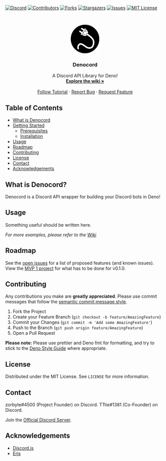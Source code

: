 <!-- CHECK OUT THE ORIGINAL TEMPLATE HERE: https://github.com/othneildrew/Best-README-Template -->

<!-- PROJECT SHIELDS -->
<!--
*** I'm using markdown "reference style" links for readability.
*** Reference links are enclosed in brackets [ ] instead of parentheses ( ).
*** See the bottom of this document for the declaration of the reference variables
*** for contributors-url, forks-url, etc. This is an optional, concise syntax you may use.
*** https://www.markdownguide.org/basic-syntax/#reference-style-links
-->
[![Discord][discord-shield]][discord-url]
[![Contributors][contributors-shield]][contributors-url]
[![Forks][forks-shield]][forks-url]
[![Stargazers][stars-shield]][stars-url]
[![Issues][issues-shield]][issues-url]
[![MIT License][license-shield]][license-url]



<!-- PROJECT LOGO -->
<br />
<p align="center">
  <a href="https://github.com/zorbyte/Denocord">
    <img src="assets/Denocord_Circle.png" alt="Logo" width="90" height="90">
  </a>

  <h3 align="center">Denocord</h3>

  <p align="center">
    A Discord API Library for Deno!
    <br />
    <a href="https://github.com/zorbyte/Denocord/wiki"><strong>Explore the wiki »</strong></a>
    <br />
    <br />
    <a href="https://github.com/zorbyte/Denocord/wiki">Follow Tutorial</a>
    ·
    <a href="https://github.com/zorbyte/Denocord/issues">Report Bug</a>
    ·
    <a href="https://github.com/zorbyte/Denocord/issues">Request Feature</a>
  </p>
</p>



<!-- TABLE OF CONTENTS -->
## Table of Contents

* [What is Denocord](#what-is-Denocord)
* [Getting Started](#getting-started)
  * [Prerequisites](#prerequisites)
  * [Installation](#installation)
* [Usage](#usage)
* [Roadmap](#roadmap)
* [Contributing](#contributing)
* [License](#license)
* [Contact](#contact)
* [Acknowledgements](#acknowledgements)



<!-- ABOUT THE PROJECT -->
## What is Denocord?

Denocord is a Discord API wrapper for building your Discord bots in Deno!


<!-- GETTING STARTED -->
<!-- ## Getting Started
<--
This is an example of how you may give instructions on setting up your project locally.
To get a local copy up and running follow these simple example steps.
-->
<!--### Prerequisites

This is an example of how to list things you need to use the software and how to install them.
* npm
```sh
npm install npm@latest -g
```-->

<!--### Installation

1. Get a free API Key at [https://example.com](https://example.com)
2. Clone the repo
```sh
git clone https:://github.com/your_username_/Project-Name.git
```
3. Install NPM packages
```sh
npm install
```
4. Enter your API in `config.js`
```JS
const API_KEY = 'ENTER YOUR API';
```-->



<!-- USAGE EXAMPLES -->
## Usage

Something useful should be written here.

_For more examples, please refer to the [Wiki][wiki-url]_



<!-- ROADMAP -->
## Roadmap

See the [open issues][issues-url] for a list of proposed features (and known issues).
View the [MVP 1 project](https://github.com/zorbyte/Dencord/projects/1) for what has to be done for v0.1.0.



<!-- CONTRIBUTING -->
## Contributing

Any contributions you make are **greatly appreciated**. Please use commit messages that follow the [semantic commit message style](https://seesparkbox.com/foundry/semantic_commit_messages).

1. Fork the Project
2. Create your Feature Branch (`git checkout -b feature/AmazingFeature`)
3. Commit your Changes (`git commit -m 'Add some AmazingFeature'`)
4. Push to the Branch (`git push origin feature/AmazingFeature`)
5. Open a Pull Request

**Please note:**
Please use prettier and Deno fmt for formatting, and try to stick to the [Deno Style Guide](https://github.com/denoland/deno/blob/master/docs/contributing/style_guide.md)
where appropriate.



<!-- LICENSE -->
## License

Distributed under the MIT License. See `LICENSE` for more information.



<!-- CONTACT -->
## Contact

zorbyte#4500 (Project Founder) on Discord.
TTtie#1381 (Co-Founder) on Discord.

Join the [Official Discord Server][discord-url].

<!-- ACKNOWLEDGEMENTS -->
## Acknowledgements
* [Discord.js](https://discord.js.org)
* [Eris](https://github.com/abalabahaha/eris)





<!-- MARKDOWN LINKS & IMAGES -->
<!-- https://www.markdownguide.org/basic-syntax/#reference-style-links -->
[contributors-shield]: https://img.shields.io/github/contributors/zorbyte/Denocord.svg?style=flat
[contributors-url]: https://github.com/zorbyte/Denocord/graphs/contributors
[forks-shield]: https://img.shields.io/github/forks/zorbyte/Denocord.svg?style=flat
[forks-url]: https://github.com/zorbyte/Denocord/network/members
[stars-shield]: https://img.shields.io/github/stars/zorbyte/Denocord.svg?style=flat
[stars-url]: https://github.com/zorbyte/Denocord/stargazers
[issues-shield]: https://img.shields.io/github/issues/zorbyte/Denocord.svg?style=flat
[issues-url]: https://github.com/zorbyte/Denocord/issues
[license-shield]: https://img.shields.io/github/license/zorbyte/Denocord.svg?style=flat
[license-url]: https://github.com/zorbyte/Denocord/blob/master/LICENSE
[discord-url]: https://discord.gg/gS757SV
[discord-shield]: https://discordapp.com/api/guilds/616556458946854922/embed.png
[wiki-url]: https://github.com/zorbyte/Denocord/wiki
